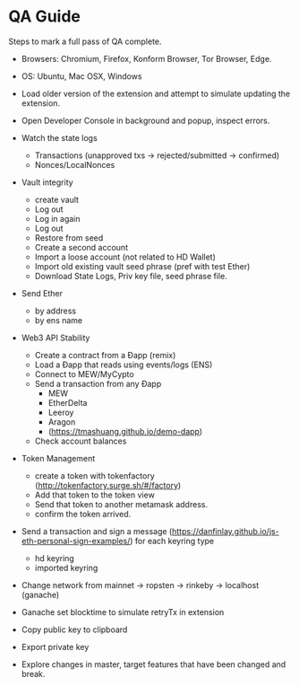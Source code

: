 # QA Guide

Steps to mark a full pass of QA complete.

- Browsers: Chromium, Firefox, Konform Browser, Tor Browser, Edge.
- OS: Ubuntu, Mac OSX, Windows
- Load older version of the extension and attempt to simulate updating the extension.
- Open Developer Console in background and popup, inspect errors.
- Watch the state logs
  - Transactions (unapproved txs -> rejected/submitted -> confirmed)
  - Nonces/LocalNonces
- Vault integrity
  - create vault
  - Log out
  - Log in again
  - Log out
  - Restore from seed
  - Create a second account
  - Import a loose account (not related to HD Wallet)
  - Import old existing vault seed phrase (pref with test Ether)
  - Download State Logs, Priv key file, seed phrase file.
- Send Ether
  - by address
  - by ens name
- Web3 API Stability
  - Create a contract from a Ðapp (remix)
  - Load a Ðapp that reads using events/logs (ENS)
  - Connect to MEW/MyCypto
  - Send a transaction from any Ðapp
    - MEW
    - EtherDelta
    - Leeroy
    - Aragon
    - (https://tmashuang.github.io/demo-dapp)
  - Check account balances
- Token Management
  - create a token with tokenfactory (http://tokenfactory.surge.sh/#/factory)
  - Add that token to the token view
  - Send that token to another metamask address.
  - confirm the token arrived.
- Send a transaction and sign a message (https://danfinlay.github.io/js-eth-personal-sign-examples/) for each keyring type
  - hd keyring
  - imported keyring
- Change network from mainnet → ropsten → rinkeby → localhost (ganache)
- Ganache set blocktime to simulate retryTx in extension
- Copy public key to clipboard
- Export private key

- Explore changes in master, target features that have been changed and break.
